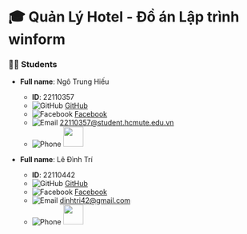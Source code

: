 # 🎓 Quản Lý Hotel - Đồ án Lập trình winform
### 👨‍🎓 Students


- **Full name**: Ngô Trung Hiếu
  - **ID**: 22110357
  - ![GitHub](https://img.icons8.com/ios-filled/20/000000/github.png) [GitHub](https://github.com/HieuCorn04)
  - ![Facebook](https://img.icons8.com/ios-filled/20/000000/facebook--v1.png) [Facebook](https://web.facebook.com/hieu.jim.52)
  - ![Email](https://img.icons8.com/ios-filled/20/000000/email.png) 22110357@student.hcmute.edu.vn
  - ![Phone](https://img.icons8.com/ios-filled/20/000000/phone.png) <img src="https://media.tenor.com/TAqs38FFJiwAAAAi/loading.gif" width="40" height="40" />

- **Full name**: Lê Đình Trí
  - **ID**: 22110442
  - ![GitHub](https://img.icons8.com/ios-filled/20/000000/github.png) [GitHub](https://github.com/tuoitho/)
  - ![Facebook](https://img.icons8.com/ios-filled/20/000000/facebook--v1.png) [Facebook](https://www.facebook.com/tuoithodakhoc/)
  - ![Email](https://img.icons8.com/ios-filled/20/000000/email.png) dinhtri42@gmail.com
  - ![Phone](https://img.icons8.com/ios-filled/20/000000/phone.png) <img src="https://media.tenor.com/TAqs38FFJiwAAAAi/loading.gif" width="40" height="40" />
